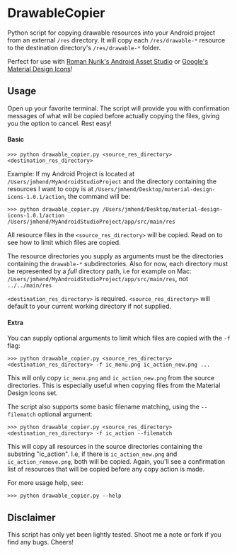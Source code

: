 # DrawableCopier
Python script for copying drawable resources into your Android project from an external `/res` directory. It will copy each `/res/drawable-*` resource to the destination directory's `/res/drawable-*` folder.

Perfect for use with [Roman Nurik's Android Asset Studio](http://romannurik.github.io/AndroidAssetStudio/icons-generic.html) or [Google's Material Design Icons](https://github.com/google/material-design-icons/releases)!


## Usage

Open up your favorite terminal. The script will provide you with confirmation messages of what will be copied before actually copying the files, giving you the option to cancel. Rest easy!

#### Basic

`>>> python drawable_copier.py <source_res_directory> <destination_res_directory>`

Example: If my Android Project is located at `/Users/jmhend/MyAndroidStudioProject` and the directory containing the resources I want to copy is at `/Users/jmhend/Desktop/material-design-icons-1.0.1/action`, the command will be:

`>>> python drawable_copier.py /Users/jmhend/Desktop/material-design-icons-1.0.1/action /Users/jmhend/MyAndroidStudioProject/app/src/main/res`


All resource files in the `<source_res_directory>` will be copied. Read on to see how to limit which files are copied.

The resource directories you supply as arguments must be the directories containing the `drawable-*` subdirectories. Also for now, each directory must be represented by a *full* directory path, i.e for example on Mac: `/Users/jmhend/MyAndroidStudioProject/app/src/main/res`, not `../../main/res`


`<destination_res_directory>` is required.
`<source_res_directory>` will default to your current working directory if not supplied.

#### Extra

You can supply optional arguments to limit which files are copied with the `-f` flag:

`>>> python drawable_copier.py <source_res_directory> <destination_res_directory> -f ic_menu.png ic_action_new.png ...`

This will only copy `ic_menu.png` and `ic_action_new.png` from the source directories. This is especially useful when copying files from the Material Design Icons set.

The script also supports some basic filename matching, using the `--filematch` optional argument:

`>>> python drawable_copier.py <source_res_directory> <destination_res_directory> -f ic_action --filematch`

This will copy all resources in the source directories containing the substring "ic_action". I.e, if there is `ic_action_new.png` and `ic_action_remove.png`, both will be copied. Again, you'll see a confirmation list of resources that will be copied before any copy action is made.


For more usage help, see:

`>>> python drawable_copier.py --help`

## Disclaimer

This script has only yet been lightly tested. Shoot me a note or fork if you find any bugs. Cheers!
